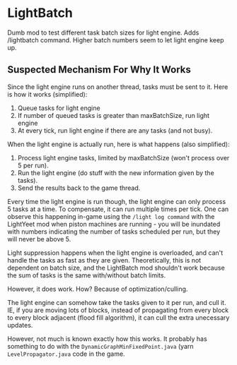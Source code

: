 # LightBatch

Dumb mod to test different task batch sizes for light engine. Adds /lightbatch command. Higher batch numbers seem to let light engine keep up.

## Suspected Mechanism For Why It Works

Since the light engine runs on another thread, tasks must be sent to it. Here is how it works (simplified):

1. Queue tasks for light engine
2. If number of queued tasks is greater than maxBatchSize, run light engine
3. At every tick, run light engine if there are any tasks (and not busy).

When the light engine is actually run, here is what happens (also simplified):

1. Process light engine tasks, limited by maxBatchSize (won't process over 5 per run).
2. Run the light engine (do stuff with the new information given by the tasks).
3. Send the results back to the game thread.

Every time the light engine is run though, the light engine can only process 5 tasks at a time. To compensate, it can run multiple times per tick. One can observe this happening in-game using the `/light log command` with the LightYeet mod when piston machines are running - you will be inundated with numbers indicating the number of tasks scheduled per run, but they will never be above 5.

Light suppression happens when the light engine is overloaded, and can't handle the tasks as fast as they are given. Theoretically, this is not dependent on batch size, and the LightBatch mod shouldn't work because the sum of tasks is the same with/without batch limits.

However, it does work. How? Because of optimization/culling.

The light engine can somehow take the tasks given to it per run, and cull it.
IE, if you are moving lots of blocks, instead of propagating from every block to every block adjacent (flood fill algorithm), it can cull the extra unecessary updates.

However, not much is known exactly how this works. It probably has something to do with the `DynamicGraphMinFixedPoint.java` (yarn `LevelPropagator.java` code in the game.

